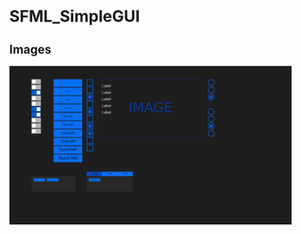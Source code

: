 # SFML_SimpleGUI

## Images

![000](https://github.com/Cezary-Androsiuk/SFML_SimpleGUI/blob/master/images/000.png)
